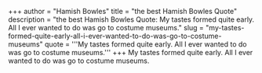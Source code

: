 +++
author = "Hamish Bowles"
title = "the best Hamish Bowles Quote"
description = "the best Hamish Bowles Quote: My tastes formed quite early. All I ever wanted to do was go to costume museums."
slug = "my-tastes-formed-quite-early-all-i-ever-wanted-to-do-was-go-to-costume-museums"
quote = '''My tastes formed quite early. All I ever wanted to do was go to costume museums.'''
+++
My tastes formed quite early. All I ever wanted to do was go to costume museums.
